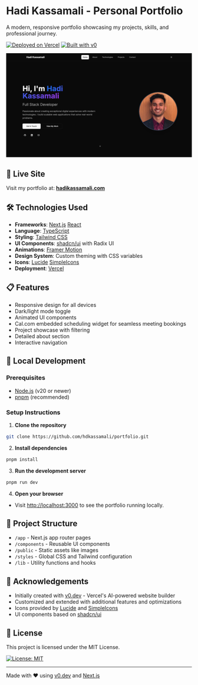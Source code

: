 # Hadi Kassamali - Personal Portfolio

A modern, responsive portfolio showcasing my projects, skills, and professional journey.

[![Deployed on Vercel](https://img.shields.io/badge/Deployed%20on-Vercel-black?style=for-the-badge&logo=vercel)](https://vercel.com/)
[![Built with v0](https://img.shields.io/badge/Built%20with-v0.dev-black?style=for-the-badge)](https://v0.dev/)

![Portfolio Preview](/public/images/portfolio-preview.png)

## 🚀 Live Site

Visit my portfolio at: **[hadikassamali.com](https://www.hadikassamali.com/)**

## 🛠️ Technologies Used

- **Frameworks**: [Next.js](https://nextjs.org/) [React](https://react.dev/)
- **Language**: [TypeScript](https://www.typescriptlang.org/)
- **Styling**: [Tailwind CSS](https://tailwindcss.com/)
- **UI Components**: [shadcn/ui](https://ui.shadcn.com/) with Radix UI
- **Animations**: [Framer Motion](https://www.framer.com/)
- **Design System**: Custom theming with CSS variables
- **Icons**: [Lucide](https://lucide.dev/) [SimpleIcons](https://simpleicons.org/)
- **Deployment**: [Vercel](https://vercel.com/) 

## 📋 Features

- Responsive design for all devices
- Dark/light mode toggle
- Animated UI components
- Cal.com embedded scheduling widget for seamless meeting bookings
- Project showcase with filtering
- Detailed about section
- Interactive navigation

## 🚀 Local Development

### Prerequisites

- [Node.js](https://nodejs.org/) (v20 or newer)
- [pnpm](https://pnpm.io/) (recommended)

### Setup Instructions

1. **Clone the repository**

```bash
git clone https://github.com/hdkassamali/portfolio.git
```

2. **Install dependencies**

```bash
pnpm install
```

3. **Run the development server**

```bash
pnpm run dev
```

4. **Open your browser**

- Visit [http://localhost:3000](http://localhost:3000) to see the portfolio running locally.

## 📝 Project Structure

- `/app` - Next.js app router pages
- `/components` - Reusable UI components
- `/public` - Static assets like images
- `/styles` - Global CSS and Tailwind configuration
- `/lib` - Utility functions and hooks

## 🙏 Acknowledgements

- Initially created with [v0.dev](https://v0.dev) - Vercel's AI-powered website builder
- Customized and extended with additional features and optimizations
- Icons provided by [Lucide](https://lucide.dev/) and [SimpleIcons](https://simpleicons.org/)
- UI components based on [shadcn/ui](https://ui.shadcn.com/)

## 📄 License

This project is licensed under the MIT License. 

[![License: MIT](https://img.shields.io/badge/license-MIT-blue)](LICENSE.md)

---

Made with ❤️ using [v0.dev](https://v0.dev) and [Next.js](https://nextjs.org/)
